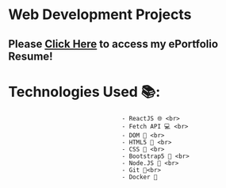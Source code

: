 # Web Development Projects

## Please <a href="https://jmeza01.github.io/ePortfolio/">Click Here</a> to access my ePortfolio Resume!

# Technologies Used 📚: 
									- ReactJS 🌐 <br> 
									- Fetch API 💻 <br>
									- DOM 🔨 <br>
									- HTML5 📝 <br>
									- CSS 🎨 <br>
									- Bootstrap5 🎨 <br>
									- Node.JS 🔋 <br>
									- Git 🚀<br>
									- Docker 🐳
                  
